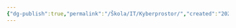 ```yaml
---
{"dg-publish":true,"permalink":"/Škola/IT/Kyberprostor/","created":"2024-02-07T20:29:12.000+01:00","updated":"2024-03-13T18:11:19.501+01:00"}
---
```


